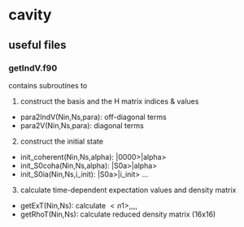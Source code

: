 # cavity

## useful files
### getIndV.f90
contains subroutines to 
1. construct the basis and the H matrix indices & values
+   para2IndV(Nin,Ns,para): off-diagonal terms
+   para2V(Nin,Ns,para): diagonal terms
2. construct the initial state
+  init_coherent(Nin,Ns,alpha): |0000>|alpha>
+  init_S0coha(Nin,Ns,alpha): |S0a>|alpha>
+  init_S0ia(Nin,Ns,i_init): |S0a>|i_init>
   ...
3. calculate time-dependent expectation values and density matrix
+  getExT(Nin,Ns): calculate $<n1>$,<n2>,<n3>,<n4>,<nb>
+  getRhoT(Nin,Ns): calculate reduced density matrix (16x16)
